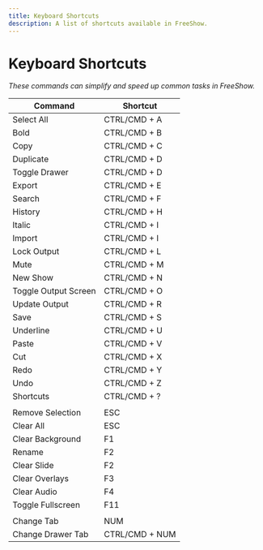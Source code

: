 ```yaml
---
title: Keyboard Shortcuts
description: A list of shortcuts available in FreeShow.
---
```


<script>
    import Key from '../../../components/Key.svelte';
</script>

# Keyboard Shortcuts

_These commands can simplify and speed up common tasks in FreeShow._

| Command              | Shortcut                  |
| -------------------- | ------------------------- |
| Select All           | <Key>CTRL/CMD + A</Key>   |
| Bold                 | <Key>CTRL/CMD + B</Key>   |
| Copy                 | <Key>CTRL/CMD + C</Key>   |
| Duplicate            | <Key>CTRL/CMD + D</Key>   |
| Toggle Drawer        | <Key>CTRL/CMD + D</Key>   |
| Export               | <Key>CTRL/CMD + E</Key>   |
| Search               | <Key>CTRL/CMD + F</Key>   |
| History              | <Key>CTRL/CMD + H</Key>   |
| Italic               | <Key>CTRL/CMD + I</Key>   |
| Import               | <Key>CTRL/CMD + I</Key>   |
| Lock Output          | <Key>CTRL/CMD + L</Key>   |
| Mute                 | <Key>CTRL/CMD + M</Key>   |
| New Show             | <Key>CTRL/CMD + N</Key>   |
| Toggle Output Screen | <Key>CTRL/CMD + O</Key>   |
| Update Output        | <Key>CTRL/CMD + R</Key>   |
| Save                 | <Key>CTRL/CMD + S</Key>   |
| Underline            | <Key>CTRL/CMD + U</Key>   |
| Paste                | <Key>CTRL/CMD + V</Key>   |
| Cut                  | <Key>CTRL/CMD + X</Key>   |
| Redo                 | <Key>CTRL/CMD + Y</Key>   |
| Undo                 | <Key>CTRL/CMD + Z</Key>   |
| Shortcuts            | <Key>CTRL/CMD + ?</Key>   |
|                      |                           |
| Remove Selection     | <Key>ESC</Key>            |
| Clear All            | <Key>ESC</Key>            |
| Clear Background     | <Key>F1</Key>             |
| Rename               | <Key>F2</Key>             |
| Clear Slide          | <Key>F2</Key>             |
| Clear Overlays       | <Key>F3</Key>             |
| Clear Audio          | <Key>F4</Key>             |
| Toggle Fullscreen    | <Key>F11</Key>            |
|                      |                           |
| Change Tab           | <Key>NUM</Key>            |
| Change Drawer Tab    | <Key>CTRL/CMD + NUM</Key> |
